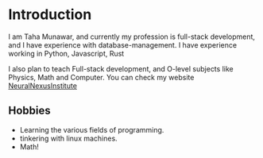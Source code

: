 # Introduction

I am Taha Munawar, and currently my profession is full-stack development, and I have experience with database-management. I have experience working in Python, Javascript, Rust

I also plan to teach Full-stack development, and O-level subjects like Physics, Math and Computer. You can check my website [NeuralNexusInstitute](neural-nexus-institute.github.io)

## Hobbies

- Learning the various fields of programming.
- tinkering with linux machines.
- Math!
